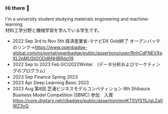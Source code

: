 ### Hi there 👋

I'm a university student studying materials engineering and machine-learning.  
材料工学分野と機械学習を学んでいる学生です。  
  
- 2022 Sep 3rd to Nov 5th 経済産業省-マナビDX Gold終了 オープンバッチのリンク→https://www.openbadge-global.com/ns/portal/openbadge/public/assertions/user/RnhCdFNEVXpXL2pMUStOODd6NHBRdz09
- 2022 Sep to 2023 Feb GCI2022Winter　(データ分析およびマーケティングのプログラム)
- 2023 Sep Finance Spring 2023　
- 2023 Apr Deep Learning Basic 2023
- 2023 Aug 第8回 芝浦ビジネスモデルコンペティション 8th Shibaura Business Model Competition (SBMC) 参加　入賞 https://core.digitary.net/r/badges/public/assertion/mnjKTSVfS1SJgLZa0WZ3yQ

<!--
**shu-ozawa/shu-ozawa** is a ✨ _special_ ✨ repository because its `README.md` (this file) appears on your GitHub profile.

Here are some ideas to get you started:

- 🔭 I’m currently working on ...
- 🌱 I’m currently learning ...
- 👯 I’m looking to collaborate on ...
- 🤔 I’m looking for help with ...
- 💬 Ask me about ...
- 📫 How to reach me: ...
- 😄 Pronouns: ...
- ⚡ Fun fact: ...
-->
